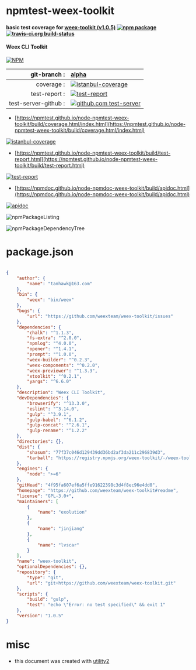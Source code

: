 # npmtest-weex-toolkit

#### basic test coverage for  [weex-toolkit (v1.0.5)](https://github.com/weexteam/weex-toolkit#readme)  [![npm package](https://img.shields.io/npm/v/npmtest-weex-toolkit.svg?style=flat-square)](https://www.npmjs.org/package/npmtest-weex-toolkit) [![travis-ci.org build-status](https://api.travis-ci.org/npmtest/node-npmtest-weex-toolkit.svg)](https://travis-ci.org/npmtest/node-npmtest-weex-toolkit)

#### Weex CLI Toolkit

[![NPM](https://nodei.co/npm/weex-toolkit.png?downloads=true&downloadRank=true&stars=true)](https://www.npmjs.com/package/weex-toolkit)

| git-branch : | [alpha](https://github.com/npmtest/node-npmtest-weex-toolkit/tree/alpha)|
|--:|:--|
| coverage : | [![istanbul-coverage](https://npmtest.github.io/node-npmtest-weex-toolkit/build/coverage.badge.svg)](https://npmtest.github.io/node-npmtest-weex-toolkit/build/coverage.html/index.html)|
| test-report : | [![test-report](https://npmtest.github.io/node-npmtest-weex-toolkit/build/test-report.badge.svg)](https://npmtest.github.io/node-npmtest-weex-toolkit/build/test-report.html)|
| test-server-github : | [![github.com test-server](https://npmtest.github.io/node-npmtest-weex-toolkit/GitHub-Mark-32px.png)](https://npmtest.github.io/node-npmtest-weex-toolkit/build/app/index.html) | | build-artifacts : | [![build-artifacts](https://npmtest.github.io/node-npmtest-weex-toolkit/glyphicons_144_folder_open.png)](https://github.com/npmtest/node-npmtest-weex-toolkit/tree/gh-pages/build)|

- [https://npmtest.github.io/node-npmtest-weex-toolkit/build/coverage.html/index.html](https://npmtest.github.io/node-npmtest-weex-toolkit/build/coverage.html/index.html)

[![istanbul-coverage](https://npmtest.github.io/node-npmtest-weex-toolkit/build/screenCapture.buildCi.browser.%252Ftmp%252Fbuild%252Fcoverage.lib.html.png)](https://npmtest.github.io/node-npmtest-weex-toolkit/build/coverage.html/index.html)

- [https://npmtest.github.io/node-npmtest-weex-toolkit/build/test-report.html](https://npmtest.github.io/node-npmtest-weex-toolkit/build/test-report.html)

[![test-report](https://npmtest.github.io/node-npmtest-weex-toolkit/build/screenCapture.buildCi.browser.%252Ftmp%252Fbuild%252Ftest-report.html.png)](https://npmtest.github.io/node-npmtest-weex-toolkit/build/test-report.html)

- [https://npmdoc.github.io/node-npmdoc-weex-toolkit/build/apidoc.html](https://npmdoc.github.io/node-npmdoc-weex-toolkit/build/apidoc.html)

[![apidoc](https://npmdoc.github.io/node-npmdoc-weex-toolkit/build/screenCapture.buildCi.browser.%252Ftmp%252Fbuild%252Fapidoc.html.png)](https://npmdoc.github.io/node-npmdoc-weex-toolkit/build/apidoc.html)

![npmPackageListing](https://npmtest.github.io/node-npmtest-weex-toolkit/build/screenCapture.npmPackageListing.svg)

![npmPackageDependencyTree](https://npmtest.github.io/node-npmtest-weex-toolkit/build/screenCapture.npmPackageDependencyTree.svg)



# package.json

```json

{
    "author": {
        "name": "tanhawk@163.com"
    },
    "bin": {
        "weex": "bin/weex"
    },
    "bugs": {
        "url": "https://github.com/weexteam/weex-toolkit/issues"
    },
    "dependencies": {
        "chalk": "^1.1.3",
        "fs-extra": "^2.0.0",
        "npmlog": "^4.0.0",
        "opener": "^1.4.1",
        "prompt": "^1.0.0",
        "weex-builder": "^0.2.3",
        "weex-components": "^0.2.0",
        "weex-previewer": "^1.3.3",
        "xtoolkit": "^0.2.1",
        "yargs": "^6.6.0"
    },
    "description": "Weex CLI Toolkit",
    "devDependencies": {
        "browserify": "^13.3.0",
        "eslint": "^3.14.0",
        "gulp": "^3.9.1",
        "gulp-babel": "^6.1.2",
        "gulp-concat": "^2.6.1",
        "gulp-rename": "^1.2.2"
    },
    "directories": {},
    "dist": {
        "shasum": "77f37c046d129439dd36bd2af3da211c296839d3",
        "tarball": "https://registry.npmjs.org/weex-toolkit/-/weex-toolkit-1.0.5.tgz"
    },
    "engines": {
        "node": ">=6"
    },
    "gitHead": "4f95fa607ef6a5ffe91622398c3d4f8ec96e4dd0",
    "homepage": "https://github.com/weexteam/weex-toolkit#readme",
    "license": "GPL-3.0+",
    "maintainers": [
        {
            "name": "exolution"
        },
        {
            "name": "jinjiang"
        },
        {
            "name": "lvscar"
        }
    ],
    "name": "weex-toolkit",
    "optionalDependencies": {},
    "repository": {
        "type": "git",
        "url": "git+https://github.com/weexteam/weex-toolkit.git"
    },
    "scripts": {
        "build": "gulp",
        "test": "echo \"Error: no test specified\" && exit 1"
    },
    "version": "1.0.5"
}
```



# misc
- this document was created with [utility2](https://github.com/kaizhu256/node-utility2)
